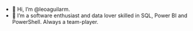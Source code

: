 - 👋 Hi, I’m @leoaguilarm. 
- 👀 I’m a software enthusiast and data lover skilled in SQL, Power BI and PowerShell. Always a team-player.

<!---
leoaguilarm/leoaguilarm is a ✨ special ✨ repository because its `README.md` (this file) appears on your GitHub profile.
You can click the Preview link to take a look at your changes.
--->

